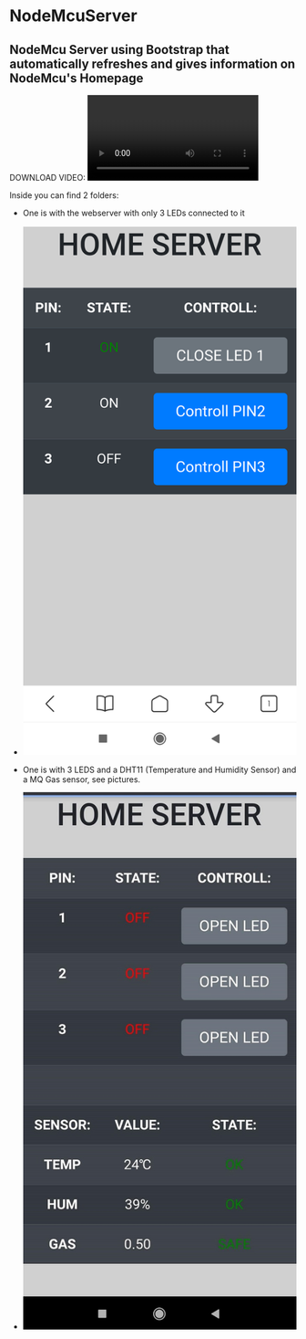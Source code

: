 # NodeMcuServer
## NodeMcu Server using Bootstrap that automatically refreshes and gives information on NodeMcu's Homepage

DOWNLOAD VIDEO:
![VIDEO](images/video_Cut.mp4)

Inside you can find 2 folders:
* One is with the webserver with only 3 LEDs connected to it
 * ![EXAMPLE](/images/serverWith3Pins.png)

* One is with 3 LEDS and a DHT11 (Temperature and Humidity Sensor) and a MQ Gas sensor, see pictures.
 * ![EXAMPLE](/images/ServerCompleted.jpg)
